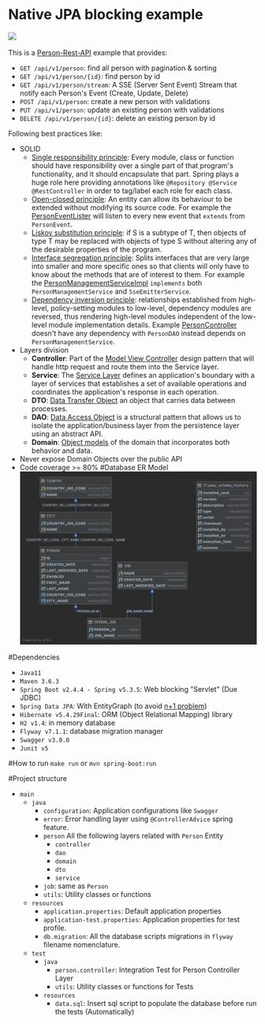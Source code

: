 # Native JPA blocking example
![](https://github.com/MarianoLopez/spring-native-jpa-blocking/workflows/Continuous%20Integration/badge.svg)

This is a [Person-Rest-API](http://localhost:8081/swagger-ui/index.html) example that provides:
* `GET /api/v1/person`: find all person with pagination & sorting
* `GET /api/v1/person/{id}`: find person by id
* `GET /api/v1/person/stream`: A SSE (Server Sent Event) Stream that notify each Person's Event (Create, Update, Delete)
* `POST /api/v1/person`: create a new person with validations
* `PUT /api/v1/person`: update an existing person with validations
* `DELETE /api/v1/person/{id}`: delete an existing person by id 

Following best practices like:
* SOLID
    * [Single responsibility principle](https://en.wikipedia.org/wiki/Single-responsibility_principle): Every module, class or function should have responsibility over a single part of that program's functionality, and it should encapsulate that part. Spring plays a huge role here providing annotations like `@Repository @Service @RestController` in order to tag/label each role for each class.
    * [Open-closed principle](https://en.wikipedia.org/wiki/Open%E2%80%93closed_principle): An entity can allow its behaviour to be extended without modifying its source code. For example the [PersonEventLister](src/main/java/com/z/nativejpablocking/person/service/PersonEventListener.java) will listen to every new event that `extends` from `PersonEvent`.
    * [Liskov substitution principle](https://en.wikipedia.org/wiki/Liskov_substitution_principle): if S is a subtype of T, then objects of type T may be replaced with objects of type S without altering any of the desirable properties of the program.
    * [Interface segregation principle](https://en.wikipedia.org/wiki/Interface_segregation_principle): Splits interfaces that are very large into smaller and more specific ones so that clients will only have to know about the methods that are of interest to them. For example the [PersonManagementServiceImpl](src/main/java/com/z/nativejpablocking/person/service/PersonManagementServiceImpl.java) `implements` both `PersonManagementService` and `SseEmitterService`.
    * [Dependency inversion principle](https://en.wikipedia.org/wiki/Dependency_inversion_principle): relationships established from high-level, policy-setting modules to low-level, dependency modules are reversed, thus rendering high-level modules independent of the low-level module implementation details. Example [PersonController](src/main/java/com/z/nativejpablocking/person/controller/PersonController.java) doesn't have any dependency with `PersonDAO` instead depends on `PersonManagementService`. 
* Layers division 
    * **Controller**: Part of the [Model View Controller](https://en.wikipedia.org/wiki/Model%E2%80%93view%E2%80%93controller) design pattern that will handle http request and route them into the Service layer.
    * **Service**: The [Service Layer](https://martinfowler.com/eaaCatalog/serviceLayer.html) 
      defines an application's boundary with a layer of services that establishes a set of available 
      operations and coordinates the application's response in each operation.
    * **DTO**: [Data Transfer Object](https://martinfowler.com/eaaCatalog/dataTransferObject.html) an object that carries data between processes.
    * **DAO**: [Data Access Object](https://en.wikipedia.org/wiki/Data_access_object) is a structural pattern that allows us to isolate the application/business layer from the persistence layer using an abstract API. 
    * **Domain**: [Object models](https://martinfowler.com/eaaCatalog/domainModel.html) of the domain that incorporates both behavior and data.
* Never expose Domain Objects over the public API      
* Code coverage >= 80%
#Database ER Model
![Database ER model](database%20ER%20model.png "Database ER model")

#Dependencies
* `Java11`
* `Maven 3.6.3`
* `Spring Boot v2.4.4 - Spring v5.3.5`: Web blocking "Servlet" (Due JDBC)
* `Spring Data JPA`: With EntityGraph (to avoid [n+1 problem](https://stackoverflow.com/questions/97197/what-is-the-n1-selects-problem-in-orm-object-relational-mapping))
* `Hibernate v5.4.29Final`: ORM (Object Relational Mapping) library
* `H2 v1.4`: in memory database
* `Flyway v7.1.1`: database migration manager
* `Swagger v3.0.0`
* `Junit v5`

#How to run
`make run` or `mvn spring-boot:run`

#Project structure
* `main`
    * `java`
        * `configuration`: Application configurations like `Swagger`
        * `error`: Error handling layer using `@ControllerAdvice` spring feature.
        * `person` All the following layers related with `Person` Entity
            * `controller`
            * `dao`
            * `domain`
            * `dto`
            * `service`
        * `job`:  same as `Person`
        * `utils`: Utility classes or functions
    * `resources`
        * `application.properties`: Default application properties
        * `application-test.properties`: Application properties for test profile.
        * `db.migration`: All the database scripts migrations in `flyway` filename nomenclature.
    * `test`
        * `java`
            * `person.controller`: Integration Test for Person Controller Layer
            * `utils`: Utility classes or functions for Tests
        * `resources`
            * `data.sql`: Insert sql script to populate the database before run the tests (Automatically)